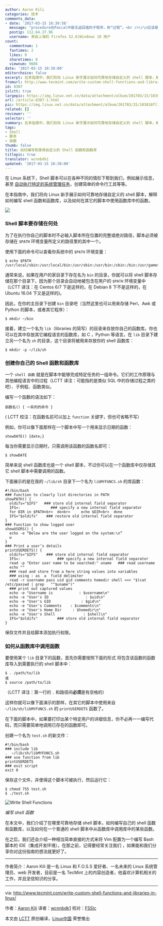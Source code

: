 ```yaml
---
author: Aaron Kili
categories: 技术
comments_data:
- date: '2017-03-15 16:39:58'
  message: "procedure在Pascal中是无返回值的子程序，称“过程”。<br />\r\n应该是指这个吧"
  postip: 112.64.37.96
  username: 来自上海的 Firefox 52.0|Windows 10 用户
count:
  commentnum: 1
  favtimes: 2
  likes: 0
  sharetimes: 0
  viewnum: 9686
date: '2017-03-15 10:38:00'
editorchoice: false
excerpt: 在本指南中，我们将向 Linux 新手展示如何可靠地存储自定义的 shell 脚本，解释如何编写 shell 函数和函数库，以及如何在其它的脚本中使用函数库中的函数。
fromurl: http://www.tecmint.com/write-custom-shell-functions-and-libraries-in-linux/
id: 8307
islctt: true
largepic: https://img.linux.net.cn/data/attachment/album/201703/15/103818fl34e8all0weu58z.jpg
url: /article-8307-1.html
pic: https://img.linux.net.cn/data/attachment/album/201703/15/103818fl34e8all0weu58z.jpg.thumb.jpg
related: []
reviewer: ''
selector: ''
summary: 在本指南中，我们将向 Linux 新手展示如何可靠地存储自定义的 shell 脚本，解释如何编写 shell 函数和函数库，以及如何在其它的脚本中使用函数库中的函数。
tags:
- Shell
- 脚本
- 函数
thumb: false
title: 如何编写和使用自定义的 Shell 函数和函数库
titlepic: true
translator: wcnnbdk1
updated: '2017-03-15 10:38:00'
---
```


在 Linux 系统下，Shell 脚本可以在各种不同的情形下帮到我们，例如展示信息，甚至 [自动执行特定的系统管理任务](http://www.tecmint.com/using-shell-script-to-automate-linux-system-maintenance-tasks/)，创建简单的命令行工具等等。


在本指南中，我们将向 Linux 新手展示如何可靠地存储自定义的 shell 脚本，解释如何编写 shell 函数和函数库，以及如何在其它的脚本中使用函数库中的函数。


![](/data/attachment/album/201703/15/103818fl34e8all0weu58z.jpg)


### Shell 脚本要存储在何处


为了在执行你自己的脚本时不必输入脚本所在位置的完整或绝对路径，脚本必须被存储在 `$PATH` 环境变量所定义的路径里的其中一个。


使用下面的命令可以查看你系统中的 `$PATH` 环境变量：



```
$ echo $PATH
/usr/local/sbin:/usr/local/bin:/usr/sbin:/usr/bin:/sbin:/bin:/usr/games:/usr/local/games

```

通常来说，如果在用户的家目录下存在名为 `bin` 的目录，你就可以将 shell 脚本存储在那个目录下，因为那个目录会自动地被包含在用户的 `$PATH` 环境变量中（LCTT 译注：在 Centos 6/7 下是这样的，在 Debian 8 下不是这样的，在 Ubuntu 16.04 下又是这样的)。


因此，在你的主目录下创建 `bin` 目录吧（当然这里也可以用来存储 Perl、Awk 或 Python 的脚本，或者其它程序）：



```
$ mkdir ~/bin

```

接着，建立一个名为 `lib`（libraries 的简写）的目录来存放你自己的函数库。你也可以在其中存放其它编程语言的函数库，如 C ，Python 等语言。在 `lib` 目录下建立另一个名为 `sh` 的目录，这个目录将被用来存放你的 shell 函数库：



```
$ mkdir -p ~/lib/sh 

```

### 创建你自己的 Shell 函数和函数库


一个 `shell 函数` 就是在脚本中能够完成特定任务的一组命令。它们的工作原理与其他编程语言中的过程（LCTT 译注：可能指的是类似 SQL 中的存储过程之类的吧）、子例程、函数类似。


编写一个函数的语法如下：



```
函数名() { 一系列的命令 } 

```

( LCTT 校注：在函数名前可以加上 `function` 关键字，但也可省略不写）


例如，你可以像下面那样在一个脚本中写一个用来显示日期的函数：



```
showDATE() {date;}

```

每当你需要显示日期时，只需调用该函数的函数名即可：



```
$ showDATE

```

简单来说 shell 函数库也是一个 shell 脚本，不过你可以在一个函数库中仅存储其它 shell 脚本中需要调用的函数。


下面展示的是在我的 `~/lib/sh` 目录下一个名为 `libMYFUNCS.sh` 的库函数：



```
#!/bin/bash 
### Function to clearly list directories in PATH 
showPATH() { 
  oldifs="$IFS"   ### store old internal field separator
  IFS=:              ### specify a new internal field separator
  for DIR in $PATH<br>  do<br>     echo $DIR<br>  done
  IFS="$oldifs"    ### restore old internal field separator
}
### Function to show logged user
showUSERS() {
  echo -e “Below are the user logged on the system:\n”
  w
}
### Print a user’s details 
printUSERDETS() {
  oldifs="$IFS"    ### store old internal field separator
  IFS=:                 ### specify a new internal field separator
  read -p "Enter user name to be searched:" uname   ### read username
  echo ""
  ### read and store from a here string values into variables
  ### using : as  a  field delimiter
  read -r username pass uid gid comments homedir shell <<< "$(cat /etc/passwd | grep   "^$uname")"
  ### print out captured values
  echo -e "Username is            : $username\n"
  echo -e "User's ID                 : $uid\n"
  echo -e "User's GID              : $gid\n"
  echo -e "User's Comments    : $comments\n"
  echo -e "User's Home Dir     : $homedir\n"
  echo -e "User's Shell             : $shell\n"
  IFS="$oldifs"         ### store old internal field separator
}

```

保存文件并且给脚本添加执行权限。


### 如何从函数库中调用函数


要使用某个 `lib` 目录下的函数，首先你需要按照下面的形式 将包含该函数的函数库导入到需要执行的 shell 脚本中：



```
$ . /path/to/lib 
或
$ source /path/to/lib

```

（LCTT 译注：第一行的 `.` 和路径间**必须**是有空格的）


这样你就可以像下面演示的那样，在其它的脚本中使用来自 `~/lib/sh/libMYFUNCS.sh` 的 `printUSERDETS` 函数了。


在下面的脚本中，如果要打印出某个特定用户的详细信息，你不必再一一编写代码，而只需要简单地调用已存在的函数即可。


创建一个名为 `test.sh` 的新文件：



```
#!/bin/bash 
### include lib
.  ~/lib/sh/libMYFUNCS.sh
### use function from lib
printUSERDETS
### exit script
exit 0

```

保存这个文件，并使得这个脚本可被执行，然后运行它：



```
$ chmod 755 test.sh
$ ./test.sh 

```

![Write Shell Functions](/data/attachment/album/201703/15/103857fb9ii0uibzk2uub9.png)


*编写 shell 函数*


在本文中，我们介绍了在哪里可靠地存储 shell 脚本，如何编写自己的 shell 函数和函数库，以及如何在一个普通的 shell 脚本中从函数库中调用库中的某些函数。


在之后，我们还会介绍一种相当简单直接的方式来将 Vim 配置为一个编写 Bash 脚本的 IDE（集成开发环境）。在那之前，记得要经常关注我们 ，如果能和我们分享你对这份指南的想法就更好了。




---


作者简介：Aaron Kili 是一名 Linux 和 F.O.S.S 爱好者、一名未来的 Linux 系统管理员、web 开发者，目前是一名 TecMint 上的内容创造者，他喜欢计算机相关的工作，并且坚信知识的分享。




---


via: <http://www.tecmint.com/write-custom-shell-functions-and-libraries-in-linux/>


作者：[Aaron Kili](http://www.tecmint.com/author/aaronkili/) 译者：[wcnnbdk1](https://github.com/wcnnbdk1) 校对：[FSSlc](https://github.com/FSSlc)


本文由 [LCTT](https://github.com/LCTT/TranslateProject) 原创编译，[Linux中国](https://linux.cn/) 荣誉推出